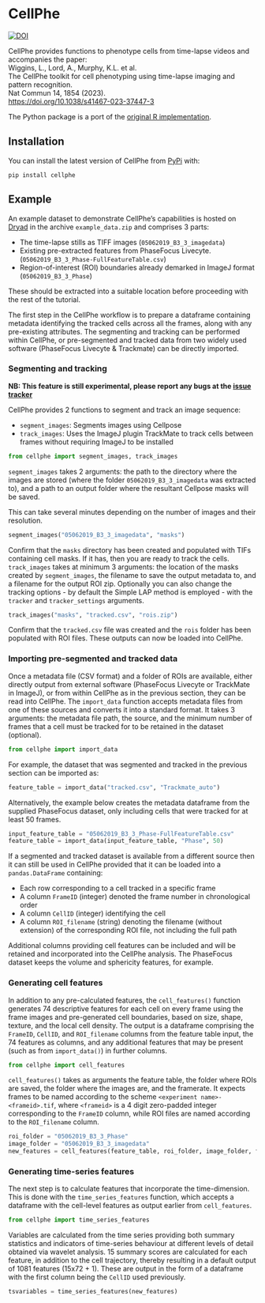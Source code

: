 # CellPhe

<!-- badges: start -->
<a href="https://zenodo.org/badge/latestdoi/449769672"><img src="https://zenodo.org/badge/449769672.svg" alt="DOI"></a>
<!-- badges: end -->

CellPhe provides functions to phenotype cells from time-lapse videos and accompanies the paper:\
Wiggins, L., Lord, A., Murphy, K.L. et al.\
The CellPhe toolkit for cell phenotyping using time-lapse imaging and pattern recognition.\
Nat Commun 14, 1854 (2023).\
https://doi.org/10.1038/s41467-023-37447-3

The Python package is a port of the [original R implementation](https://github.com/uoy-research/CellPhe).

## Installation

You can install the latest version of CellPhe from
[PyPi](https://pypi.org/project/cellphe/) with:

```
pip install cellphe
```

## Example

An example dataset to demonstrate CellPhe’s capabilities is hosted on [Dryad](https://doi.org/10.5061/dryad.4xgxd25f0) in the archive `example_data.zip` and comprises 3 parts:

-   The time-lapse stills as TIFF images (`05062019_B3_3_imagedata`)
-   Existing pre-extracted features from PhaseFocus Livecyte.
    (`05062019_B3_3_Phase-FullFeatureTable.csv`)
-   Region-of-interest (ROI) boundaries already demarked in ImageJ
    format (`05062019_B3_3_Phase`)

These should be extracted into a suitable location before proceeding
with the rest of the tutorial.

The first step in the CellPhe workflow is to prepare a dataframe containing
metadata identifying the tracked cells across all the frames, along with any
pre-existing attributes. The segmenting and tracking can be performed within
CellPhe, or pre-segmented and tracked data from two widely used software
(PhaseFocus Livecyte & Trackmate) can be directly imported.

### Segmenting and tracking

**NB: This feature is still experimental, please report any bugs at the [issue tracker](https://github.com/uoy-research/CellPhePy/issues)**

CellPhe provides 2 functions to segment and track an image sequence:

  - `segment_images`: Segments images using Cellpose
  - `track_images`: Uses the ImageJ plugin TrackMate to track cells between frames without requiring ImageJ to be installed

```python
from cellphe import segment_images, track_images
```

`segment_images` takes 2 arguments: the path to the directory where the images are stored (where the folder `05062019_B3_3_imagedata` was extracted to), and a path to an output folder where the resultant Cellpose masks will be saved.

This can take several minutes depending on the number of images and their resolution.

```python
segment_images("05062019_B3_3_imagedata", "masks")
```

Confirm that the `masks` directory has been created and populated with TIFs containing cell masks.
If it has, then you are ready to track the cells.
`track_images` takes at minimum 3 arguments: the location of the masks created by `segment_images`, the filename to save the output metadata to, and a filename for the output ROI zip.
Optionally you can also change the tracking options - by default the Simple LAP method is employed - with the `tracker` and `tracker_settings` arguments.

```python
track_images("masks", "tracked.csv", "rois.zip")
```

Confirm that the `tracked.csv` file was created and the `rois` folder has been populated with ROI files.
These outputs can now be loaded into CellPhe.

### Importing pre-segmented and tracked data

Once a metadata file (CSV format) and a folder of ROIs are available, either directly output from external software (PhaseFocus Livecyte or TrackMate in ImageJ), or from within CellPhe as in the previous section, they can be read into CellPhe.
The `import_data` function accepts metadata files from one of these sources and converts it into a standard format.
It takes 3 arguments: the metadata file path, the source, and the minimum number of frames that a cell must be tracked for to be retained in the dataset (optional).

```python
from cellphe import import_data
```

For example, the dataset that was segmented and tracked in the previous section can be imported as:

```python
feature_table = import_data("tracked.csv", "Trackmate_auto")
```

Alternatively, the example below creates the metadata dataframe from the supplied PhaseFocus dataset, only including cells that were tracked for at least 50 frames.

``` python
input_feature_table = "05062019_B3_3_Phase-FullFeatureTable.csv"
feature_table = import_data(input_feature_table, "Phase", 50)
```

If a segmented and tracked dataset is available from a different source then it can still be used in CellPhe provided that it can be loaded into a `pandas.DataFrame` containing:

  - Each row corresponding to a cell tracked in a specific frame
  - A column `FrameID` (integer) denoted the frame number in chronological order
  - A column `CellID` (integer) identifying the cell
  - A column `ROI_filename` (string) denoting the filename (without extension) of the corresponding ROI file, not including the full path

Additional columns providing cell features can be included and will be retained and incorporated into the CellPhe analysis.
The PhaseFocus dataset keeps the volume and sphericity features, for example.

### Generating cell features

In addition to any pre-calculated features, the `cell_features()`
function generates 74 descriptive features for each cell on every frame
using the frame images and pre-generated cell boundaries, based on size,
shape, texture, and the local cell density. The output is a dataframe
comprising the `FrameID`, `CellID`, and `ROI_filename` columns
from the feature table input, the 74 features as columns,
and any additional features that may be present (such as from `import_data()`)
in further columns.

```python
from cellphe import cell_features
```

`cell_features()` takes as arguments the feature table, the folder where ROIs are saved, the folder where the images are, and the framerate.
It expects frames to be named according to the scheme
`<experiment name>-<frameid>.tif`, where `<frameid>` is a 4 digit
zero-padded integer corresponding to the `FrameID` column,
while ROI files are named according to
the `ROI_filename` column.

```python
roi_folder = "05062019_B3_3_Phase"
image_folder = "05062019_B3_3_imagedata"
new_features = cell_features(feature_table, roi_folder, image_folder, framerate=0.0028)
```

### Generating time-series features

The next step is to calculate features that incorporate the time-dimension.
This is done with the `time_series_features` function, which accepts a dataframe with the cell-level features as output earlier from `cell_features`.

```python
from cellphe import time_series_features
```

Variables are calculated from the time series providing both
summary statistics and indicators of time-series behaviour at different
levels of detail obtained via wavelet analysis. 15 summary scores are
calculated for each feature, in addition to the cell trajectory, thereby
resulting in a default output of 1081 features (15x72 + 1). These are
output in the form of a dataframe with the first column being the
`CellID` used previously.

``` python
tsvariables = time_series_features(new_features)
```
